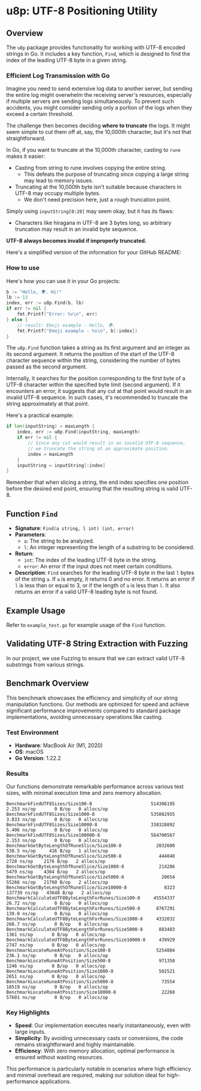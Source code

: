 # u8p: UTF-8 Positioning Utility

## Overview

The `u8p` package provides functionality for working with UTF-8 encoded strings in Go. It includes a key function, `Find`, which is designed to find the index of the leading UTF-8 byte in a given string.

### Efficient Log Transmission with Go

Imagine you need to send extensive log data to another server, but sending the entire log might overwhelm the receiving server's resources, especially if multiple servers are sending logs simultaneously. To prevent such accidents, you might consider sending only a portion of the logs when they exceed a certain threshold.

The challenge then becomes deciding **where to truncate** the logs. It might seem simple to cut them off at, say, the 10,000th character, but it's not that straightforward.

In Go, if you want to truncate at the 10,000th character, casting to `rune` makes it easier:

* Casting from string to rune involves copying the entire string.
  * This defeats the purpose of truncating since copying a large string may lead to memory issues.
* Truncating at the 10,000th byte isn't suitable because characters in UTF-8 may occupy multiple bytes.
  * We don't need precision here, just a rough truncation point.

Simply using `inputString[0:20]` may seem okay, but it has its flaws:

* Characters like hiragana in UTF-8 are 3 bytes long, so arbitrary truncation may result in an invalid byte sequence.

**UTF-8 always becomes invalid if improperly truncated.**

Here's a simplified version of the information for your GitHub README:

### How to use

Here's how you can use it in your Go projects:

```go
b := "Hello, 🌍. Hi!"
lb := 13
index, err := u8p.Find(b, lb)
if err != nil {
	fmt.Printf("Error: %v\n", err)
} else {
	// result: Emoji example - Hello, 🌍.
	fmt.Printf("Emoji example - %s\n", b[:index])
}
```

The `u8p.Find` function takes a string as its first argument and an integer as its second argument. It returns the position of the start of the UTF-8 character sequence within the string, considering the number of bytes passed as the second argument.

Internally, it searches for the position corresponding to the first byte of a UTF-8 character within the specified byte limit (second argument). If it encounters an error, it suggests that any cut at that point would result in an invalid UTF-8 sequence. In such cases, it's recommended to truncate the string approximately at that point.

Here's a practical example:

```go
if len(inputString) > maxLength {
	index, err := u8p.Find(inputString, maxLength)
	if err != nil {
		// Since any cut would result in an invalid UTF-8 sequence,
		// we truncate the string at an approximate position.
		index = maxLength
	}
	inputString = inputString[:index]
}
```

Remember that when slicing a string, the end index specifies one position before the desired end point, ensuring that the resulting string is valid UTF-8.

## Function `Find`

- **Signature**: `Find(a string, l int) (int, error)`
- **Parameters**:
  - `a`: The string to be analyzed.
  - `l`: An integer representing the length of a substring to be considered.
- **Return**:
  - `int`: The index of the leading UTF-8 byte in the string.
  - `error`: An error if the input does not meet certain conditions.
- **Description**: `Find` searches for the leading UTF-8 byte in the last `l` bytes of the string `a`. If `a` is empty, it returns 0 and no error. It returns an error if `l` is less than or equal to 3, or if the length of `a` is less than `l`. It also returns an error if a valid UTF-8 leading byte is not found.

## Example Usage

Refer to `example_test.go` for example usage of the `Find` function.

## Validating UTF-8 String Extraction with Fuzzing

In our project, we use Fuzzing to ensure that we can extract valid UTF-8 substrings from various strings.

## Benchmark Overview

This benchmark showcases the efficiency and simplicity of our string manipulation functions. Our methods are optimized for speed and achieve significant performance improvements compared to standard package implementations, avoiding unnecessary operations like casting.

### Test Environment

- **Hardware**: MacBook Air (M1, 2020)
- **OS**: macOS
- **Go Version**: 1.22.2

### Results

Our functions demonstrate remarkable performance across various test sizes, with minimal execution time and zero memory allocation.

```
BenchmarkFindUTF8Sizes/Size100-8                      514306195    2.253 ns/op       0 B/op   0 allocs/op
BenchmarkFindUTF8Sizes/Size1000-8                     535082955    3.833 ns/op       0 B/op   0 allocs/op
BenchmarkFindUTF8Sizes/Size10000-8                    338328892    5.406 ns/op       0 B/op   0 allocs/op
BenchmarkFindUTF8Sizes/Size100000-8                   564700567    2.153 ns/op       0 B/op   0 allocs/op
BenchmarkGetByteLengthOfRuneSlice/Size100-8             2032600    530.5 ns/op     416 B/op   1 allocs/op
BenchmarkGetByteLengthOfRuneSlice/Size500-8              444048     2728 ns/op    2176 B/op   2 allocs/op
BenchmarkGetByteLengthOfRuneSlice/Size1000-8             214286     5479 ns/op    4384 B/op   2 allocs/op
BenchmarkGetByteLengthOfRuneSlice/Size5000-8              20654    55266 ns/op   21760 B/op   2 allocs/op
BenchmarkGetByteLengthOfRuneSlice/Size10000-8              8323   137739 ns/op   43648 B/op   2 allocs/op
BenchmarkCalculateUTF8ByteLengthForRunes/Size100-8     45554337    26.72 ns/op       0 B/op   0 allocs/op
BenchmarkCalculateUTF8ByteLengthForRunes/Size500-8      8767291    139.0 ns/op       0 B/op   0 allocs/op
BenchmarkCalculateUTF8ByteLengthForRunes/Size1000-8     4332032    268.7 ns/op       0 B/op   0 allocs/op
BenchmarkCalculateUTF8ByteLengthForRunes/Size5000-8      883483     1361 ns/op       0 B/op   0 allocs/op
BenchmarkCalculateUTF8ByteLengthForRunes/Size10000-8     439929     2747 ns/op       0 B/op   0 allocs/op
BenchmarkLocateRuneAtPosition/Size100-8                 5254884    236.1 ns/op       0 B/op   0 allocs/op
BenchmarkLocateRuneAtPosition/Size500-8                  971358     1246 ns/op       0 B/op   0 allocs/op
BenchmarkLocateRuneAtPosition/Size1000-8                 502521     2651 ns/op       0 B/op   0 allocs/op
BenchmarkLocateRuneAtPosition/Size5000-8                  73554    18519 ns/op       0 B/op   0 allocs/op
BenchmarkLocateRuneAtPosition/Size10000-8                 22268    57601 ns/op       0 B/op   0 allocs/op
```

### Key Highlights

- **Speed**: Our implementation executes nearly instantaneously, even with large inputs.
- **Simplicity**: By avoiding unnecessary casts or conversions, the code remains straightforward and highly maintainable.
- **Efficiency**: With zero memory allocation, optimal performance is ensured without wasting resources.

This performance is particularly notable in scenarios where high efficiency and minimal overhead are required, making our solution ideal for high-performance applications.
